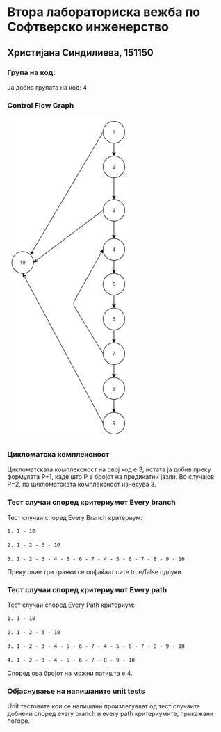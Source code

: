 # Втора лабораториска вежба по Софтверско инженерство

## Христијана Синдилиева, 151150

### Група на код: 

Ја добив групата на код: 4

###  Control Flow Graph

![Фотографија од control flow graph-ot](./cfg151150.png "Фотографија од control flow graph-ot ")

### Цикломатска комплексност

Цикломатската комплексност на овој код е 3, истата ја добив преку формулата P+1, каде што P е бројот на предикатни јазли. Во случајoв P=2, па цикломатската комплексност изнесува 3.

### Тест случаи според критериумот Every branch 

Тест случаи според Every Branch критериум:
```
1. 1 - 10

2. 1 - 2 - 3 - 10

3. 1 - 2 - 3 - 4 - 5 - 6 - 7 - 4 - 5 - 6 - 7 - 8 - 9 - 10
```
Преку овие три гранки се опфаќаат сите true/false одлуки.

### Тест случаи според критериумот Every path

Тест случаи според Every Path критериум:
```
1. 1 - 10

2. 1 - 2 - 3 - 10

3. 1 - 2 - 3 - 4 - 5 - 6 - 7 - 4 - 5 - 6 - 7 - 8 - 9 - 10

4. 1 - 2 - 3 - 4 - 5 - 6 - 7 - 8 - 9 - 10
```

Според ова бројот на можни патишта е 4.


### Објаснување на напишаните unit tests

Unit тестовите кои се напишани произлегуваат од тест случаите добиени според every branch и every path критериумите, прикажани погоре.